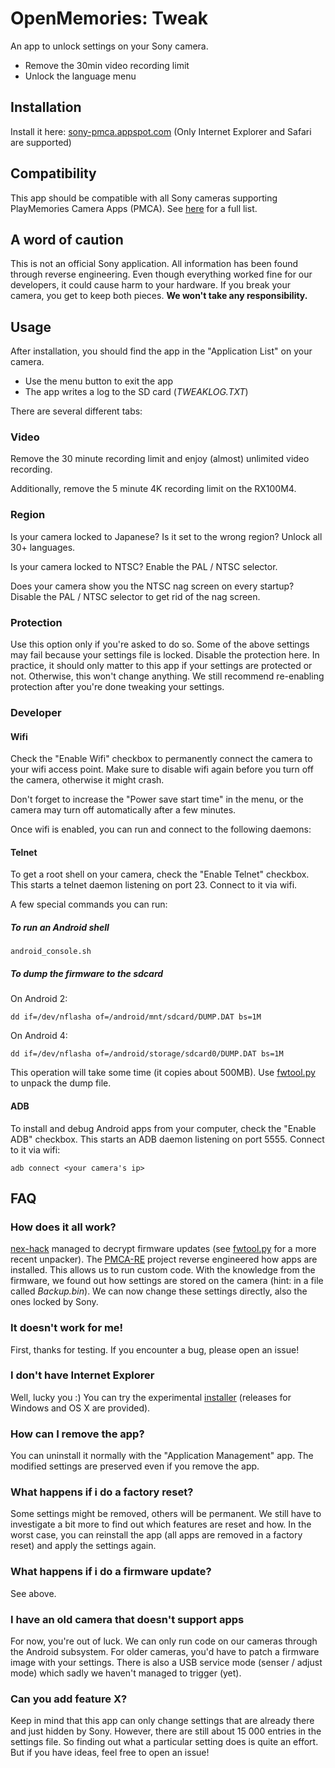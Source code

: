 # OpenMemories: Tweak
An app to unlock settings on your Sony camera.
* Remove the 30min video recording limit
* Unlock the language menu

## Installation
Install it here: [sony-pmca.appspot.com](https://sony-pmca.appspot.com/apps) (Only Internet Explorer and Safari are supported)

## Compatibility
This app should be compatible with all Sony cameras supporting PlayMemories Camera Apps (PMCA). See [here](https://github.com/ma1co/OpenMemories-Framework/blob/master/docs/Cameras.md) for a full list.

## A word of caution
This is not an official Sony application. All information has been found through reverse engineering. Even though everything worked fine for our developers, it could cause harm to your hardware. If you break your camera, you get to keep both pieces. **We won't take any responsibility.**

## Usage
After installation, you should find the app in the "Application List" on your camera.

* Use the menu button to exit the app
* The app writes a log to the SD card (*TWEAKLOG.TXT*)

There are several different tabs:

### Video
Remove the 30 minute recording limit and enjoy (almost) unlimited video recording.

Additionally, remove the 5 minute 4K recording limit on the RX100M4.

### Region
Is your camera locked to Japanese? Is it set to the wrong region? Unlock all 30+ languages.

Is your camera locked to NTSC? Enable the PAL / NTSC selector.

Does your camera show you the NTSC nag screen on every startup? Disable the PAL / NTSC selector to get rid of the nag screen.

### Protection
Use this option only if you're asked to do so. Some of the above settings may fail because your settings file is locked. Disable the protection here. In practice, it should only matter to this app if your settings are protected or not. Otherwise, this won't change anything. We still recommend re-enabling protection after you're done tweaking your settings.

### Developer
#### Wifi
Check the "Enable Wifi" checkbox to permanently connect the camera to your wifi access point. Make sure to disable wifi again before you turn off the camera, otherwise it might crash.

Don't forget to increase the "Power save start time" in the menu, or the camera may turn off automatically after a few minutes.

Once wifi is enabled, you can run and connect to the following daemons:

#### Telnet
To get a root shell on your camera, check the "Enable Telnet" checkbox. This starts a telnet daemon listening on port 23. Connect to it via wifi.

A few special commands you can run:

##### To run an Android shell
    android_console.sh

##### To dump the firmware to the sdcard
On Android 2:

    dd if=/dev/nflasha of=/android/mnt/sdcard/DUMP.DAT bs=1M

On Android 4:

    dd if=/dev/nflasha of=/android/storage/sdcard0/DUMP.DAT bs=1M

This operation will take some time (it copies about 500MB). Use [fwtool.py](https://github.com/ma1co/fwtool.py) to unpack the dump file.

#### ADB
To install and debug Android apps from your computer, check the "Enable ADB" checkbox. This starts an ADB daemon listening on port 5555. Connect to it via wifi:

    adb connect <your camera's ip>

## FAQ
### How does it all work?
[nex-hack](http://www.personal-view.com/faqs/sony-hack/hack-development) managed to decrypt firmware updates (see [fwtool.py](https://github.com/ma1co/fwtool.py) for a more recent unpacker). The [PMCA-RE](https://github.com/ma1co/Sony-PMCA-RE) project reverse engineered how apps are installed. This allows us to run custom code. With the knowledge from the firmware, we found out how settings are stored on the camera (hint: in a file called *Backup.bin*). We can now change these settings directly, also the ones locked by Sony.

### It doesn't work for me!
First, thanks for testing. If you encounter a bug, please open an issue!

### I don't have Internet Explorer
Well, lucky you :) You can try the experimental [installer](https://github.com/ma1co/Sony-PMCA-RE#local-installer) (releases for Windows and OS X are provided).

### How can I remove the app?
You can uninstall it normally with the "Application Management" app. The modified settings are preserved even if you remove the app.

### What happens if i do a factory reset?
Some settings might be removed, others will be permanent. We still have to investigate a bit more to find out which features are reset and how. In the worst case, you can reinstall the app (all apps are removed in a factory reset) and apply the settings again.

### What happens if i do a firmware update?
See above.

### I have an old camera that doesn't support apps
For now, you're out of luck. We can only run code on our cameras through the Android subsystem. For older cameras, you'd have to patch a firmware image with your settings. There is also a USB service mode (senser / adjust mode) which sadly we haven't managed to trigger (yet).

### Can you add feature X?
Keep in mind that this app can only change settings that are already there and just hidden by Sony. However, there are still about 15 000 entries in the settings file. So finding out what a particular setting does is quite an effort. But if you have ideas, feel free to open an issue!
